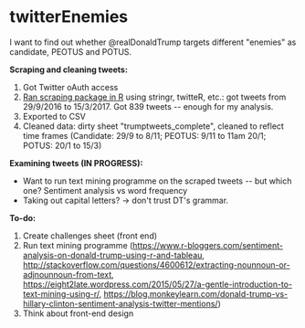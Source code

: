 # twitterEnemies

I want to find out whether @realDonaldTrump targets different "enemies" as candidate, PEOTUS and POTUS.

<b>Scraping and cleaning tweets:</b>
1. Got Twitter oAuth access
2. <a href="http://www.interhacktives.com/2017/01/25/scrape-tweets-r-journalists/">Ran scraping package in R</a> using stringr, twitteR, etc.: got tweets from 29/9/2016 to 15/3/2017. Got 839 tweets -- enough for my analysis.
3. Exported to CSV
4. Cleaned data: dirty sheet "trumptweets_complete", cleaned to reflect time frames (Candidate: 29/9 to 8/11; PEOTUS: 9/11 to 11am 20/1; POTUS: 20/1 to 15/3)

<b>Examining tweets (IN PROGRESS):</b>
- Want to run text mining programme on the scraped tweets -- but which one? Sentiment analysis vs word frequency
- Taking out capital letters? -> don't trust DT's grammar.

<b>To-do:</b>
1. Create challenges sheet (front end)
2. Run text mining programme (https://www.r-bloggers.com/sentiment-analysis-on-donald-trump-using-r-and-tableau, http://stackoverflow.com/questions/4600612/extracting-nounnoun-or-adjnounnoun-from-text, https://eight2late.wordpress.com/2015/05/27/a-gentle-introduction-to-text-mining-using-r/, https://blog.monkeylearn.com/donald-trump-vs-hillary-clinton-sentiment-analysis-twitter-mentions/)
3. Think about front-end design
